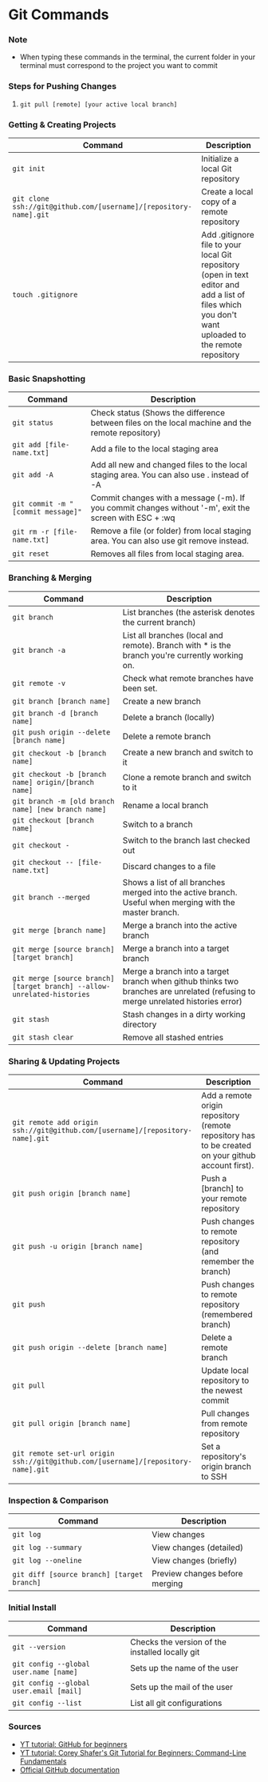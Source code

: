 Git Commands
============


### Note
- When typing these commands in the terminal, the current folder in your terminal must correspond to the project you want to commit 

### Steps for Pushing Changes
1. `git pull [remote] [your active local branch]`   

### Getting & Creating Projects

| Command | Description |
| ------- | ----------- |
| `git init` | Initialize a local Git repository |
| `git clone ssh://git@github.com/[username]/[repository-name].git` | Create a local copy of a remote repository |
| `touch .gitignore` | Add .gitignore file to your local Git repository (open in text editor and add a list of files which you don't want uploaded to the remote repository |

### Basic Snapshotting

| Command | Description |
| ------- | ----------- |
| `git status` | Check status (Shows the difference between files on the local machine and the remote repository) |
| `git add [file-name.txt]` | Add a file to the local staging area |
| `git add -A` | Add all new and changed files to the local staging area. You can also use . instead of -A |
| `git commit -m "[commit message]"` | Commit changes with a message (-m). If you commit changes without '-m', exit the screen with ESC + :wq |
| `git rm -r [file-name.txt]` | Remove a file (or folder) from local staging area. You can also use git remove instead. |
| `git reset` | Removes all files from local staging area. |

### Branching & Merging

| Command | Description |
| ------- | ----------- |
| `git branch` | List branches (the asterisk denotes the current branch) |
| `git branch -a` | List all branches (local and remote). Branch with * is the branch you're currently working on.  |
| `git remote -v` | Check what remote branches have been set.  |
| `git branch [branch name]` | Create a new branch |
| `git branch -d [branch name]` | Delete a branch (locally) |
| `git push origin --delete [branch name]` | Delete a remote branch |
| `git checkout -b [branch name]` | Create a new branch and switch to it |
| `git checkout -b [branch name] origin/[branch name]` | Clone a remote branch and switch to it |
| `git branch -m [old branch name] [new branch name]` | Rename a local branch |
| `git checkout [branch name]` | Switch to a branch |
| `git checkout -` | Switch to the branch last checked out |
| `git checkout -- [file-name.txt]` | Discard changes to a file |
| `git branch --merged` | Shows a list of all branches merged into the active branch. Useful when merging with the master branch. |
| `git merge [branch name]` | Merge a branch into the active branch |
| `git merge [source branch] [target branch]` | Merge a branch into a target branch |
| `git merge [source branch] [target branch] --allow-unrelated-histories` | Merge a branch into a target branch when github thinks two branches are unrelated (refusing to merge unrelated histories error) |
| `git stash` | Stash changes in a dirty working directory |
| `git stash clear` | Remove all stashed entries |

### Sharing & Updating Projects

| Command | Description |
| ------- | ----------- |
| `git remote add origin ssh://git@github.com/[username]/[repository-name].git` | Add a remote origin repository (remote repository has to be created on your github account first). |
| `git push origin [branch name]` | Push a [branch] to your remote repository |
| `git push -u origin [branch name]` | Push changes to remote repository (and remember the branch) |
| `git push` | Push changes to remote repository (remembered branch) |
| `git push origin --delete [branch name]` | Delete a remote branch |
| `git pull` | Update local repository to the newest commit |
| `git pull origin [branch name]` | Pull changes from remote repository |
| `git remote set-url origin ssh://git@github.com/[username]/[repository-name].git` | Set a repository's origin branch to SSH |

### Inspection & Comparison

| Command | Description |
| ------- | ----------- |
| `git log` | View changes |
| `git log --summary` | View changes (detailed) |
| `git log --oneline` | View changes (briefly) |
| `git diff [source branch] [target branch]` | Preview changes before merging |

### Initial Install

| Command | Description |
| ------- | ----------- |
| `git --version` | Checks the version of the installed locally git |
| `git config --global user.name [name]` | Sets up the name of the user  |
| `git config --global user.email [mail]` | Sets up the mail of the user  |
| `git config --list` | List all git configurations |


### Sources
- [YT tutorial: GitHub for beginners](https://www.youtube.com/watch?v=0fKg7e37bQE&t=684s)
- [YT tutorial: Corey Shafer's Git Tutorial for Beginners: Command-Line Fundamentals](https://www.youtube.com/watch?v=HVsySz-h9r4&t=131s)
- [Official GitHub documentation](https://docs.github.com/en/free-pro-team@latest/github)
